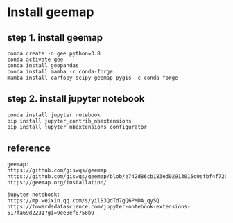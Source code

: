 # Install geemap

## **step 1. install geemap**
```
conda create -n gee python=3.8
conda activate gee
conda install geopandas
conda install mamba -c conda-forge
mamba install cartopy scipy geemap pygis -c conda-forge
```


## **step 2. install jupyter notebook**

```
conda install jupyter notebook
pip install jupyter_contrib_nbextensions
pip install jupyter_nbextensions_configurator
```

## **reference**

```
geemap:
https://github.com/giswqs/geemap
https://github.com/giswqs/geemap/blob/e742d86cb183ed02913015c0efbf4f72bd68a7bc/examples/notebooks/112_cartoee_basemap.ipynb
https://geemap.org/installation/

jupyter notebook:
https://mp.weixin.qq.com/s/yilS3QdTd7gQ6PMDA_qySQ
https://towardsdatascience.com/jupyter-notebook-extensions-517fa69d2231?gi=9ee8ef8758b9
```
